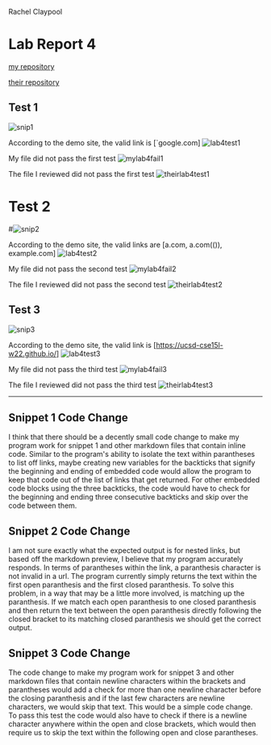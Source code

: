 Rachel Claypool
# Lab Report 4
[my repository](https://github.com/raclay/markdown-parse)

[their repository](https://github.com/zfxd/markdown-parse)


## Test 1
![snip1](https://user-images.githubusercontent.com/97620200/155594620-4c684682-a721-419c-bee8-5b4e0bd74893.jpg)

According to the demo site, the valid link is [`google.com]
![lab4test1](https://user-images.githubusercontent.com/97620200/155631013-b0110841-8515-49b3-be9f-d58e7fefc6bf.jpg)


My file did not pass the first test
![mylab4fail1](https://user-images.githubusercontent.com/97620200/155635848-217fcc76-193e-4324-96c6-16395ff43a67.jpg)


The file I reviewed did not pass the first test
![theirlab4test1](https://user-images.githubusercontent.com/97620200/155635875-ff4edcd9-e6bb-4b2c-b1dd-99d9935d3612.jpg)


# Test 2
#![snip2](https://user-images.githubusercontent.com/97620200/155594649-0f5e0a12-f95f-4bb8-8c45-cef43657ceb6.jpg)

According to the demo site, the valid links are [a.com, a.com(()), example.com]
![lab4test2](https://user-images.githubusercontent.com/97620200/155597969-123de234-08e1-41fd-af65-c2c8df3feef9.jpg)

My file did not pass the second test
![mylab4fail2](https://user-images.githubusercontent.com/97620200/155599194-53263a8a-87fb-4039-be72-dc99abad0bc9.jpg)


The file I reviewed did not pass the second test
![theirlab4test2](https://user-images.githubusercontent.com/97620200/155600071-5377c57f-eff6-4f9b-9b13-4fb35fe755d1.jpg)



## Test 3
![snip3](https://user-images.githubusercontent.com/97620200/155594682-a3bda641-808b-4002-b7b9-7a900662b2ce.jpg)

According to the demo site, the valid link is [https://ucsd-cse15l-w22.github.io/] 
![lab4test3](https://user-images.githubusercontent.com/97620200/155597973-8d4d552e-1a16-468a-8f85-f400231395e9.jpg)

My file did not pass the third test
![mylab4fail3](https://user-images.githubusercontent.com/97620200/155599239-fb590370-d062-4803-b509-f1086f2e454b.jpg)


The file I reviewed did not pass the third test
![theirlab4test3](https://user-images.githubusercontent.com/97620200/155600114-52899834-eb68-494d-b685-e8b3ab57bb8d.jpg)

-----
## Snippet 1 Code Change
I think that there should be a decently small code change to make my program work for snippet 1 and other markdown files that contain inline code.  Similar to the program's ability to isolate the text within parantheses to list off links, maybe creating new variables for the backticks that signify the beginning and ending of embedded code would allow the program to keep that code out of the list of links that get returned.  For other embedded code blocks using the three backticks, the code would have to check for the beginning and ending three consecutive backticks and skip over the code between them.

## Snippet 2 Code Change
I am not sure exactly what the expected output is for nested links, but based off the markdown preview, I believe that my program accurately responds.  In terms of parantheses within the link, a paranthesis character is not invalid in a url.  The program currently simply returns the text within the first open paranthesis and the first closed paranthesis.  To solve this problem, in a way that may be a little more involved, is matching up the paranthesis. If we match each open paranthesis to one closed paranthesis and then return the text between the open paranthesis directly following the closed bracket to its matching closed paranthesis we should get the correct output. 

## Snippet 3 Code Change
The code change to make my program work for snippet 3 and other markdown files that contain newline characters within the brackets and parantheses would add a check for more than one newline character before the closing paranthesis and if the last few characters are newline characters, we would skip that text.  This would be a simple code change.  To pass this test the code would also have to check if there is a newline character anywhere within the open and close brackets, which would then require us to skip the text within the following open and close parantheses.  

